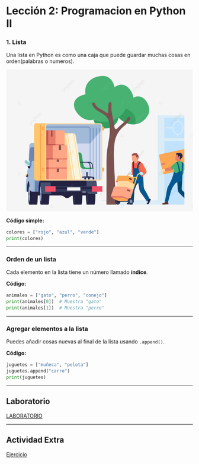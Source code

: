 # Lección 2: Programacion en Python II

### **1. Lista**

Una lista en Python es como una caja que puede guardar muchas cosas en orden(palabras o numeros). 

![image2](../../images/lesson2.jpg)

**Código simple:**  
```python
colores = ["rojo", "azul", "verde"]
print(colores)
```
---

### **Orden de un lista**  
Cada elemento en la lista tiene un número llamado **índice**.

**Código:**  
```python
animales = ["gato", "perro", "conejo"]
print(animales[0])  # Muestra "gato"
print(animales[1])  # Muestra "perro"
```
---

### **Agregar elementos a la lista**  

Puedes añadir cosas nuevas al final de la lista usando `.append()`.  

**Código:**  
```python
juguetes = ["muñeca", "pelota"]
juguetes.append("carro")
print(juguetes) 
```

---

## Laboratorio

[LABORATORIO](https://colab.research.google.com/github/libialany/qhawanacode/blob/main/docs/course1/lesson2.ipynb)


---

## Actividad Extra

[Ejercicio](https://pytamaro.si.usi.ch/activities/luce-hoc/plain-wall/en/v1?curriculum=luce-hoc%2Fcastle)
